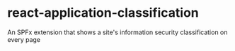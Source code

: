 # react-application-classification
An SPFx extension that shows a site's information security classification on every page
